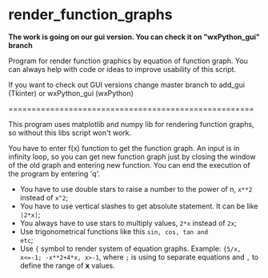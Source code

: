 # render_function_graphs

<b>The work is going on our gui version. You can check it on "wxPython_gui" branch</b>


Program for render function graphics by equation of function graph. You can always help with code or ideas to improve usability of this script.

If you want to check out GUI versions change master branch to add_gui (Tkinter) or wxPython_gui (wxPython)

=====================================================

This program uses matplotlib and numpy lib for rendering function graphs, so without this libs script won't work.

You have to enter f(x) function to get the function graph. An input is in infinity loop, so you can get new function graph just by closing the window of the old graph and entering new function. You can end the execution of the program by entering 'q'.

- You have to use double stars to raise a number to the power of n, <code>x**2</code> instead of <code>x^2</code>;
- You have to use vertical slashes to get absolute statement. It can be like <code>|2*x|</code>;
- You always have to use stars to multiply values, <code>2*x</code> instead of <code>2x</code>;
- Use trigonometrical functions like this <code>sin, cos, tan and etc</code>;
- Use <code>{</code> symbol to render system of equation graphs. Example: <code>{5/x, x<=-1; -x**2+4*x, x>-1</code>, where <code>;</code> is using to separate equations and <code>,</code> to define the range of **x** values.
